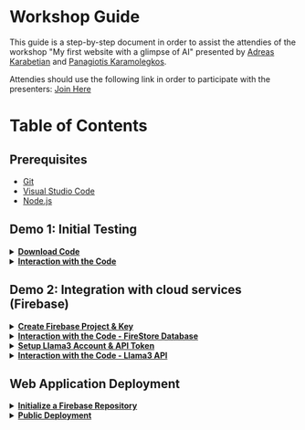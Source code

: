 # Workshop Guide

This guide is a step-by-step document in order to assist the attendies of the workshop "My first website with a glimpse of AI" presented by [Adreas Karabetian](https://github.com/adreaskar) and [Panagiotis Karamolegkos](https://www.github.com/karamolegkos).

Attendies should use the following link in order to participate with the presenters: [Join Here](https://www.menti.com/albbfr8tpfny)

# Table of Contents

## Prerequisites

- [Git](https://git-scm.com/downloads/)
- [Visual Studio Code](https://code.visualstudio.com/)
- [Node.js](https://nodejs.org/en/)

## Demo 1: Initial Testing

<details>
<summary><b><u>Download Code</b></u></summary><br>
  
Open VS Code and and in the toolbar select: `File ► Add Folder to Workspace ► Desktop ► Right Click ► Create ► Folder ► Name your Folder (for example "my-project") ► Add`.

Open a Terminal by selecting `Terminal ► New Terminal`. Then on your brand new Terminal, click the drop down `⌄` button, next to the `+` sign. Then choose `Command Prompt`.

In the Terminal write the following commands:

```shell
git clone https://github.com/ieee-unipi-sb/web-dev-with-ai
cd web-dev-with-ai
```

The first command is used to download the code from a repository. The second one is used to navigate inside the folder of our code.

</details>

<details>
<summary><b><u>Interaction with the Code</b></u></summary>
  
  ### Let's experiment with the code.

We can watch our website locally if we do the following: `Right Click on index.html ► Copy Path ► Open a Browser ► Paste the Copied Path on the URL`. 

- We can edit `public/index.html` line 9, to change the title of your website.

```html
<title>MovieFlix - Your movies collection</title>
```

- We can edit `public/index.html` line 39, to change the brand name of your website (logo on the menu).

```html
<a class="navbar-brand" style="user-select: none;">MovieFlix</a>
```

- We can link our CSS code in our HTML document, `public/index.html` line 27, like so:

```html
<link rel="stylesheet" href="css/style.css" />
```

- We can add inline CSS styling on your HTML elements, `public/index.html` line 77, like so:

```html
<button style="margin-top: 10px;" type="submit" class="btn btn-primary">
  Add Movie
</button>
```

- We can link our JavaScript code in our HTML document `public/index.html` line 197, which is used to run our application's logic, like so:

```html
<script src="js/main.js"></script>
```

- We can change our application's background image by editing the file name in our `public/css/style.css` line 6.

```css
background: url("https://raw.githubusercontent.com/ieee-unipi-sb/web-dev-with-ai/main/public/img/3.png");
```

- We can change our footer background color by editing the following attribute in
  `public/css/style.css` line 83.

```css
background-color: #f1f1f1;
```

</details>

## Demo 2: Integration with cloud services (Firebase)

<details>
<summary><b><u>Create Firebase Project & Key</b></u></summary>

### 1. Create a Project

Go to the [Firebase Console](https://console.firebase.google.com) and do the following:

- Login with your gmail account
- Create a Name for your project like `my-project-example`
- In this step, Firebase will create a Unique Identifier for your project. For example `my-project-example-becec6`
- Choose if you want to Enable Google Analytics (select `No` for this workshop)
  - If you accept the above, you will have to connect your Project with One Account for Firebase
- Create your project

### 2. Configure your Project

From your `Project Overview` Dashboard and under "Get started by adding Firebase to your app" choose `Web`. Now do the following:

- Give a Nickname to your Web App. Something like `my-web-example` and check the `"Also set up Firebase Hosting for this app"` box.
- Click on the drop down menu and choose to create your own id for your site. Give it a name like `my-first-project.web.app`
- Click Register App
- Choose `Use a <script> tag` opton
  - The Dashboard will provide you with everything you need, with a code snippet to create your firest Web App
- Press `Next`
- Press `Next` (yes trust us, again)
- Press `Continue to console`

### 3. Setup the FireStore Database

To Create FireStore:

- Go to your `Project Overview` Dashboard.
- Click on Build.
- Choose Firestore Database.
- Create Database.
- Select Europe.
- Start in test mode.
- Select `Create`.

### 4. Get your Firebase Key

In your `Project Overview` Dashboard:

- Next to `Project Overview` click on the gear icon (⚙️) ► `Project Settings`
- Scroll Down to `SDK setup and configuration` and Click on `Config`
- Do not close that page because you will need this config object in the next steps

</details>

<details>
<summary><b><u>Interaction with the Code - FireStore Database</b></u></summary>

### Let's complete our code

#### 1. In `public/index.html` lines 165 - 168 we have an empty config variable. We need to fill this information with our firebase configs.

```javascript
// Your web app's Firebase configuration
const firebaseConfig = {};
```

Return to your firebase Project Settings page copy the config object and paste it between the lines 165 - 168 in `public/index.html`.

```javascript
// Your web app's Firebase configuration
const firebaseConfig = {
  apiKey: "MyApIkEy",
  authDomain: "myproject.firebaseapp.com",
  projectId: "myproject-a5p21",
  storageBucket: "myproject-a5o21.appspot.com",
  messagingSenderId: "80244867918",
  appId: "1:80244847918:web:u197f9dd840194e26ef7bf",
};
```

#### 2. Uncomment `public/index.html` lines 200 - 201, from this:

```html
<!-- <script src="js/firebase.js"></script> -->
<!-- <script src="js/main.js"></script> -->
```

To this:

```html
<script src="js/firebase.js"></script>
<script src="js/main.js"></script>
```

</details>

<details>
<summary><b><u>Setup Llama3 Account & API Token</b></u></summary>

### To get your Llama3 API Token:

- Go to the [Llama API Website](https://www.llama-api.com/).
- Click on `Login`.
- Make an Account.
- From the `My Account` Dashboard, click on `API Token`.
- Click `Refresh` to generate your API Token.
- Do not close this page because you will need this Token in the next steps.

</details>

<details>
<summary><b><u>Interaction with the Code - Llama3 API</b></u></summary>
    
  ### Let's add our AI assistant.

#### 1. We start by uncommenting our chatbot functionalities file in `public/index.html` line 202 from this:

```html
<!-- <script src="js/chatbot.js"></script> -->
```

To this:

```html
<script src="js/chatbot.js"></script>
```

#### 2. Next we add our HTML code in `public/index.html` line 139

```html
<button class="chatbot-toggler">
  <span class="material-symbols-rounded">mode_comment</span>
  <span class="material-symbols-outlined">close</span>
</button>
<div class="chatbot">
  <header>
    <h2 style="margin-bottom: 0;">MovieBot</h2>
    <span class="close-btn material-symbols-outlined">close</span>
  </header>
  <ul class="chatbox">
    <li class="chat incoming">
      <span class="material-symbols-outlined">smart_toy</span>
      <p>Hi there 👋<br />How can I help you today?</p>
    </li>
  </ul>
  <div class="chat-input">
    <textarea
      placeholder="Enter a message..."
      spellcheck="false"
      required
    ></textarea>
    <span id="send-btn" class="material-symbols-rounded">send</span>
  </div>
</div>
```

#### 3. Let's add our Llama3 API key in `public/js/chatbot.js` line 10, between the double quotes. Starting from this:

```javascript
const API_KEY = "";
```

To something like this:

```javascript
const API_KEY =
  "LL-ZFLXvmZ0zjiA9trVSZNqulX3dd1Db7qMAedQq6sjRjcCLyUy2GsB56SZTxgDf4Ig";
```

</details>
  
## Web Application Deployment
    
<details>
<summary><b><u>Initialize a Firebase Repository</b></u></summary>
    
  To deploy your Web Application in publicly, you will have to install some packages for Firebase. Use the following commands in your `Terminal` in order to proceed:
  
  ```shell
  npm install -g firebase
  npm install -g firebase-tools
  ```

Then, you will have to login to Firebase and create a new Repository from your `Terminal` with the commands below. Follow the Guide and in the end select to use `Firestore` and `Hosting (Without Github)`. If you have any errors, follow the link provided to you in your Terminal.

```shell
firebase login  # Type Y on the prompt and then open your browser to login
firebase init
```

In the `firebase init` procedure choose the following: 

- Which Firebase features do you want to set up for this directory? ►

  ◉ Firestore: Configure security rules and indexes files for Firestore

  ◉ Hosting: Configure files for Firebase Hosting and (optionally) set

##### Project Setup

- Please select an option ► <b>Use an existing project</b>

- Select a default Firebase project for this directory ► <b> < Your project name > </b>

##### Firestore Setup

- What file should be used for Firestore Rules? ► <b> firestore.rules (Just click Enter) </b>

- What file should be used for Firestore indexes? ► <b> firestore.indexes.json (Just click Enter) </b>

##### Hosting Setup

- What do you want to use as your public directory? ► <b> public (Just click Enter) </b>

- Configure as a single-page app (rewrite all urls to /index.html)? ► <b> y </b>

- Set up automatic builds and deploys with GitHub? ► <b> N </b>

- File public/index.html already exists. Overwrite? ► <b> N </b>

</details>

<details>
<summary><b><u>Public Deployment</b></u></summary>

When you are ready you can deploy your site using the command:

```
firebase deploy
```

Now you can access your site though the ID of your project. For convinience:

- From your `Project Overview` Dashboard, click on `Hosting`.
- Click on one of the links under `Domains`.

Or just use the URL provided in your Terminal. 😊

</details>
